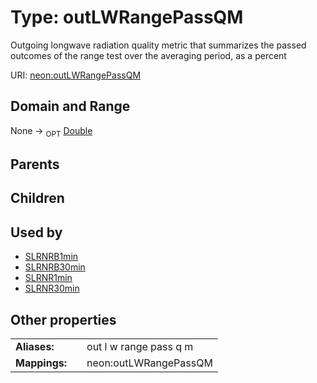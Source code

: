
# Type: outLWRangePassQM


Outgoing longwave radiation  quality metric that summarizes the passed outcomes of the range test over the averaging period, as a percent

URI: [neon:outLWRangePassQM](https://data.neonscience.org/outLWRangePassQM)


## Domain and Range

None ->  <sub>OPT</sub> [Double](types/Double.md)

## Parents


## Children


## Used by

 * [SLRNRB1min](SLRNRB1min.md)
 * [SLRNRB30min](SLRNRB30min.md)
 * [SLRNR1min](SLRNR1min.md)
 * [SLRNR30min](SLRNR30min.md)

## Other properties

|  |  |  |
| --- | --- | --- |
| **Aliases:** | | out l w range pass q m |
| **Mappings:** | | neon:outLWRangePassQM |

